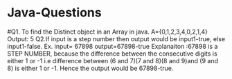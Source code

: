 # Java-Questions
#Q1. To find the Distinct object in an Array in java.
A={0,1,2,3,4,0,2,1,4}
Output: 5
Q2.If input is a step number then output would be input1-true, else input1-false. 
Ex. input= 67898
	output=67898-true
Explanaiton :67898 is a STEP NUMBER, because the difference between the consecutive digits is either 1 or -1 i.e difference 
between (6 and 7)(7 and 8)(8 and 9)and (9 and 8) is either 1 or -1. Hence the output would be 67898-true.